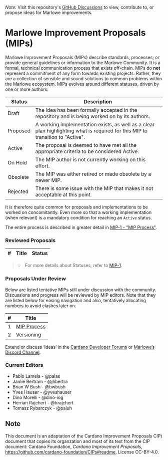 *Note:* Visit this repository's [GitHub Discussions](https://github.com/input-output-hk/MIPs/discussions) to view, contribute to, or propose ideas for Marlowe improvements.


# Marlowe Improvement Proposals (MIPs)

Marlowe Improvement Proposals (MIPs) describe standards, processes; or provide general guidelines or information to the Marlowe Community. It is a formal, technical communication process that exists off-chain. MIPs do **not** represent a commitment of any form towards existing projects. Rather, they are a collection of sensible and sound solutions to common problems within the Marlowe ecosystem. MIPs evolves around different statuses, driven by one or more authors:

| Status   | Description                                                                                                                    |
| ---      | ---                                                                                                                            |
| Draft    | The idea has been formally accepted in the repository and is being worked on by its authors.                                   |
| Proposed | A working implementation exists, as well as a clear plan highlighting what is required for this MIP to transition to "Active". |
| Active   | The proposal is deemed to have met all the appropriate criteria to be considered Active.                                       |
| On Hold  | The MIP author is not currently working on this effort.                                                                        |
| Obsolete | The MIP was either retired or made obsolete by a newer MIP.                                                                    |
| Rejected | There is some issue with the MIP that makes it not acceptable at this point.                                                   |

It is therefore quite common for proposals and implementations to be worked on concomitantly. Even more so that a working implementation (when relevant) is a mandatory condition for reaching an `Active` status. 

The entire process is described in greater detail in [MIP-1 - "MIP Process"](./MIP-0001).

### Reviewed Proposals 

| # | Title | Status | 
| --- | --- | --- |

> 💡 For more details about Statuses, refer to [MIP-1](./MIP-0001).

### Proposals Under Review

Below are listed tentative MIPs still under discussion with the community. Discussions and progress will be reviewed by MIP editors. Note that they are listed below for easing navigation and also, tentatively allocating numbers to avoid clashes later on.

| **#** | **Title** | 
| --- | --- |
| 1 | [MIP Process](./MIP-0001/) | Draft |
| 2 | [Versioning](./MIP-0002/) | (reserved) |

Extend or discuss ‘ideas’ in the [Cardano Developer Forums](https://forum.cardano.org/c/developers) or [Marlowe’s Discord Channel](https://discord.com/channels/826816523368005654/936295815926927390).

### Current Editors

*   Pablo Lamela - @palas
*   Jamie Bertram - @jhbertra
*   Brian W Bush - @bwbush
*   Yves Hauser - @yveshauser
*   Dino Morelli - @dino-iog
*   Hernan Rajchert - @hrajchert
*   Tomasz Rybarczyk - @paluh


## Note

This document is an adaptation of the Cardano Improvement Proposals CIP) document that copies its organzation and most of its text from the CIP document: Cardano Foundation, *Cardano Improvement Proposals*, https://github.com/cardano-foundation/CIPs#readme, License CC-BY-4.0.
